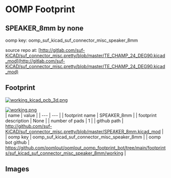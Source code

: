 # OOMP Footprint  
## SPEAKER_8mm  by none  
  
oomp key: oomp_suf_kicad_suf_connector_misc_speaker_8mm  
  
source repo at: [http://gitlab.com/suf-KiCAD/suf_connector_misc.pretty/blob/master/TE_CHAMP_24_DEG90.kicad_mod](http://gitlab.com/suf-KiCAD/suf_connector_misc.pretty/blob/master/TE_CHAMP_24_DEG90.kicad_mod)  
## Footprint  
  
[![working_kicad_pcb_3d.png](working_kicad_pcb_3d_600.png)](working_kicad_pcb_3d.png)  
  
[![working.png](working_600.png)](working.png)  
| name | value | 
| --- | --- | 
| footprint name | SPEAKER_8mm | 
| footprint description | None | 
| number of pads | 1 | 
| github path | http://github.com/suf-KiCAD/suf_connector_misc.pretty/blob/master/SPEAKER_8mm.kicad_mod | 
| oomp key | oomp_suf_kicad_suf_connector_misc_speaker_8mm | 
| oomp bot github | https://github.com/oomlout/oomlout_oomp_footprint_bot/tree/main/footprints/suf_kicad_suf_connector_misc_speaker_8mm/working | 
## Images  
